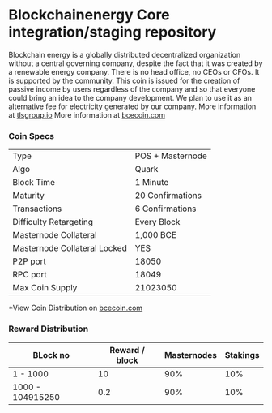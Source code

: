 Blockchainenergy Core integration/staging repository
=====================================

Blockchain energy is a globally distributed decentralized organization without a central governing company, 
despite the fact that it was created by a renewable energy company. 
There is no head office, no CEOs or CFOs. It is supported by the community.
This coin is issued for the creation of passive income by users regardless of the company and so that everyone 
could bring an idea to the company development. We plan to use it as an alternative fee for electricity generated 
by our company.
More information at [tlsgroup.io](https://www.tlsgroup.io)
More information at [bcecoin.com](https://www.bcecoin.com)
### Coin Specs

<table>
<tr><td>Type</td><td>POS + Masternode</td></tr>
<tr><td>Algo</td><td>Quark</td></tr>
<tr><td>Block Time</td><td>1 Minute</td></tr>
<tr><td>Maturity</td><td>20 Confirmations</td></tr>
<tr><td>Transactions</td><td>6 Confirmations</td></tr>
<tr><td>Difficulty Retargeting</td><td>Every Block</td></tr>
<tr><td>Masternode Collateral</td><td>1,000 BCE</td></tr>
<tr><td>Masternode Collateral Locked</td><td>YES</td></tr>
<tr><td>P2P port</td><td>18050</td></tr>
<tr><td>RPC port</td><td>18049</td></tr>
<tr><td>Max Coin Supply</td><td>21023050</td></tr>
</table>

*View Coin Distribution on [bcecoin.com](https://www.bcecoin.com)

### Reward Distribution


<table>
<thead>
<tr>
<th scope="col">BLock no</th>
<th scope="col">Reward / block</th>
<th scope="col">Masternodes</th>
<th scope="col">Stakings</th> 
</tr>
</thead>
<tbody>
<tr><td>1 - 1000</td><td>10</td><td>90%</td><td>10%</td></tr>
<tr><td>1000 - 104915250</td><td>0.2</td><td>90%</td><td>10%</td></tr>
</tbody>
</table>

